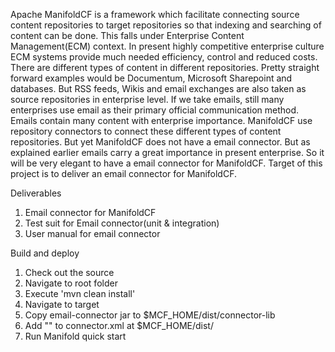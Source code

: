 Apache ManifoldCF is a framework which facilitate connecting source content repositories to target repositories so that 
indexing and searching of content can be done. This falls under Enterprise Content Management(ECM) context. 
In present highly competitive enterprise culture ECM systems provide much needed efficiency, control and reduced costs.
There are different types of content in different repositories. Pretty straight forward examples would be 
Documentum, Microsoft Sharepoint and databases. But RSS feeds, Wikis and email exchanges are also taken as source 
repositories in enterprise level. If we take emails, still many enterprises use email as their primary official 
communication method. Emails contain many content with enterprise importance. 
ManifoldCF use repository connectors to connect these different types of content repositories. 
But yet ManifoldCF does not have a email connector. But as explained earlier emails carry a great importance in 
present enterprise. So it will be very elegant to have a email connector for ManifoldCF. 
Target of this project is to deliver an email connector for ManifoldCF.


Deliverables

1. Email connector for ManifoldCF
2. Test suit for Email connector(unit & integration)
2. User manual for email connector

Build and deploy
1. Check out the source
2. Navigate to root folder
3. Execute 'mvn clean install'
4. Navigate to target
5. Copy email-connector jar to $MCF_HOME/dist/connector-lib
6. Add "<repositoryconnector name="email" class="org.apache.manifoldcf.crawler.connectors.email.EmailConnector"/>" to
   connector.xml at $MCF_HOME/dist/
7. Run Manifold quick start
